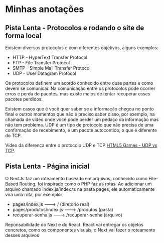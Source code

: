 # Minhas anotações

## Pista Lenta - Protocolos e rodando o site de forma local

Existem diversos protocolos e com diferentes objetivos, alguns exemplos:
  * HTTP - HyperText Transfer Protocol
  * FTP - File Transfer Protocol
  * SMTP - Simple Mail Transfer Protocol
  * UDP - User Datagram Protocol

Os protocolos definem um acordo conhecido entre duas partes e como devem se comunicar. Na comunicação entre os protocolos pode ocorrer erros e perda de pacotes, mas existe meios de tentar recuperar esses pacotes perdidos. 

Existem casos que é você quer saber se a informação chegou no ponto final e outros momentos que não é preciso saber disso, por exemplo, na chamada de vídeo onde você pode perder um pedaço da informação mas não tem problema. UDP é um tipo de protocolo que não precisa de uma confirmação de recebimento, é um pacote autocontido, o que é diferente do TCP.

Vídeo da diferença entre o protocolo UDP e TCP [HTML5 Games - UDP vs TCP](https://youtu.be/ZEEBsq3eQmg).



## Pista Lenta - Página inicial

O NextJs faz um roteamento baseado em arquivos, conhecido como File-Based Routing, foi inspirado como o PHP faz as rotas.
Ao adicionar um arquivo chamado index.js/index.ts na pasta pages, ele automaticamente vira uma rota, por exemplo: 
  * pages/index.js ---> / (diretorio real)
  * pages/produtos/index.js ---> /produtos (pasta)
  * recuperar-senha.js ---> /recuperar-senha (arquivo)

Reponsabilidade do Next e do React. React vai entregar os objetos concretos, como os componentes visuais, o Next vai fazer o roteamento desses arquivos